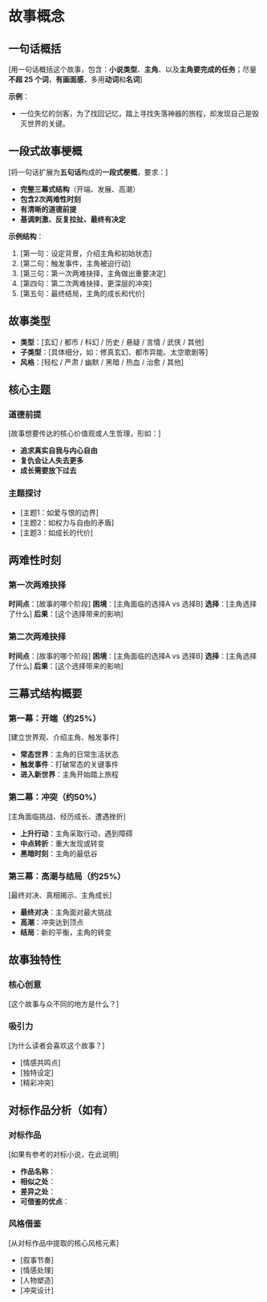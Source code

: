 # 故事概念

## 一句话概括

[用一句话概括这个故事，包含：**小说类型**、**主角**、以及**主角要完成的任务**；尽量**不超 25 个词**，**有画面感**，多用**动词**和**名词**]

**示例**：
- 一位失忆的剑客，为了找回记忆，踏上寻找失落神器的旅程，却发现自己是毁灭世界的关键。

## 一段式故事梗概

[将一句话扩展为**五句话**构成的**一段式梗概**，要求：]
- **完整三幕式结构**（开端、发展、高潮）
- **包含2次两难性时刻**
- **有清晰的道德前提**
- **基调刺激、反复拉扯、最终有决定**

**示例结构**：
1. [第一句：设定背景，介绍主角和初始状态]
2. [第二句：触发事件，主角被迫行动]
3. [第三句：第一次两难抉择，主角做出重要决定]
4. [第四句：第二次两难抉择，更深层的冲突]
5. [第五句：最终结局，主角的成长和代价]

## 故事类型

- **类型**：[玄幻 / 都市 / 科幻 / 历史 / 悬疑 / 言情 / 武侠 / 其他]
- **子类型**：[具体细分，如：修真玄幻、都市异能、太空歌剧等]
- **风格**：[轻松 / 严肃 / 幽默 / 黑暗 / 热血 / 治愈 / 其他]

## 核心主题

### 道德前提
[故事想要传达的核心价值观或人生哲理，形如：]
- **追求真实自我与内心自由**
- **复仇会让人失去更多**
- **成长需要放下过去**

### 主题探讨
- [主题1：如爱与恨的边界]
- [主题2：如权力与自由的矛盾]
- [主题3：如成长的代价]

## 两难性时刻

### 第一次两难抉择
**时间点**：[故事的哪个阶段]
**困境**：[主角面临的选择A vs 选择B]
**选择**：[主角选择了什么]
**后果**：[这个选择带来的影响]

### 第二次两难抉择
**时间点**：[故事的哪个阶段]
**困境**：[主角面临的选择A vs 选择B]
**选择**：[主角选择了什么]
**后果**：[这个选择带来的影响]

## 三幕式结构概要

### 第一幕：开端（约25%）
[建立世界观、介绍主角、触发事件]
- **常态世界**：主角的日常生活状态
- **触发事件**：打破常态的关键事件
- **进入新世界**：主角开始踏上旅程

### 第二幕：冲突（约50%）
[主角面临挑战、经历成长、遭遇挫折]
- **上升行动**：主角采取行动，遇到障碍
- **中点转折**：重大发现或转变
- **黑暗时刻**：主角的最低谷

### 第三幕：高潮与结局（约25%）
[最终对决、真相揭示、主角成长]
- **最终对决**：主角面对最大挑战
- **高潮**：冲突达到顶点
- **结局**：新的平衡，主角的转变

## 故事独特性

### 核心创意
[这个故事与众不同的地方是什么？]

### 吸引力
[为什么读者会喜欢这个故事？]
- [情感共鸣点]
- [独特设定]
- [精彩冲突]

## 对标作品分析（如有）

### 对标作品
[如果有参考的对标小说，在此说明]
- **作品名称**：
- **相似之处**：
- **差异之处**：
- **可借鉴的优点**：

### 风格借鉴
[从对标作品中提取的核心风格元素]
- [叙事节奏]
- [情感处理]
- [人物塑造]
- [冲突设计]


